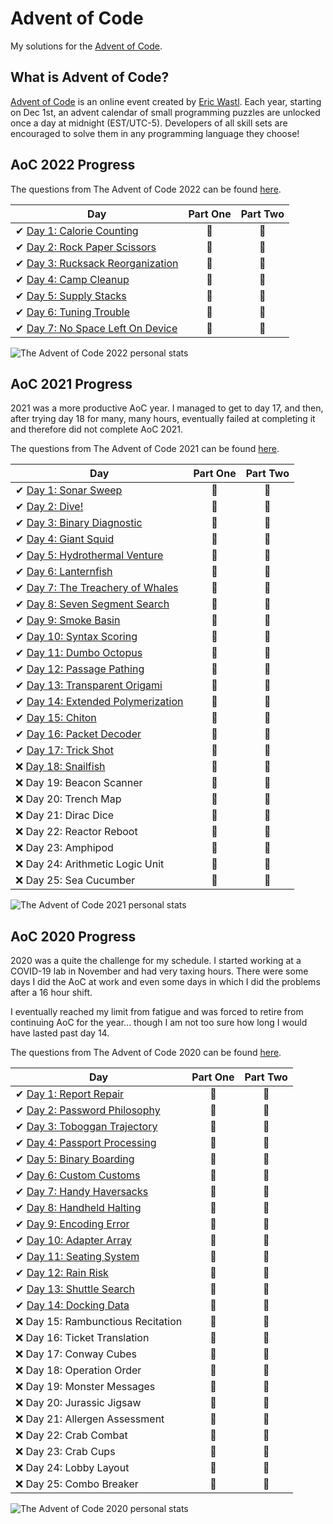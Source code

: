 # Advent of Code

My solutions for the [Advent of Code](https://adventofcode.com/).

## What is Advent of Code?

[Advent of Code](http://adventofcode.com) is an online event created by [Eric Wastl](https://github.com/topaz). Each year, starting on Dec 1st, an advent calendar of small programming puzzles are unlocked once a day at midnight (EST/UTC-5). Developers of all skill sets are encouraged to solve them in any programming language they choose!

## AoC 2022 Progress

The questions from The Advent of Code 2022 can be found [here](https://adventofcode.com/2022/).

| Day  | Part One | Part Two |
|---|:---:|:---:|
| ✔ [Day 1: Calorie Counting](2022/day01)| 🌟 | 🌟 |
| ✔ [Day 2: Rock Paper Scissors](2022/day02) | 🌟 | 🌟 |
| ✔ [Day 3: Rucksack Reorganization](2022/day03) | 🌟 | 🌟 |
| ✔ [Day 4: Camp Cleanup](2022/day04) | 🌟 | 🌟 |
| ✔ [Day 5: Supply Stacks](2022/day05) | 🌟 | 🌟 |
| ✔ [Day 6: Tuning Trouble](2022/day06) | 🌟 | 🌟 |
| ✔ [Day 7: No Space Left On Device](2022/day07) | 🌟 | 🌟 |

![The Advent of Code 2022 personal stats](https://i.imgur.com/THb0CdV.png)

## AoC 2021 Progress

2021 was a more productive AoC year. I managed to get to day 17, and then, after trying day 18 for many, many hours, eventually failed at completing it and therefore did not complete AoC 2021.

The questions from The Advent of Code 2021 can be found [here](https://adventofcode.com/2021/).

| Day  | Part One | Part Two |
|---|:---:|:---:|
| ✔ [Day 1: Sonar Sweep](2021/day01)| 🌟 | 🌟 |
| ✔ [Day 2: Dive!](2021/day02)| 🌟 | 🌟 |
| ✔ [Day 3: Binary Diagnostic](2021/day03)| 🌟 | 🌟 |
| ✔ [Day 4: Giant Squid](2021/day04)| 🌟 | 🌟 |
| ✔ [Day 5: Hydrothermal Venture](2021/day05)| 🌟 | 🌟 |
| ✔ [Day 6: Lanternfish](2021/day06)| 🌟 | 🌟 |
| ✔ [Day 7: The Treachery of Whales](2021/day07)| 🌟 | 🌟 |
| ✔ [Day 8: Seven Segment Search](2021/day08)| 🌟 | 🌟 |
| ✔ [Day 9: Smoke Basin](2021/day09)| 🌟 | 🌟 |
| ✔ [Day 10: Syntax Scoring](2021/day10)| 🌟 | 🌟 |
| ✔ [Day 11: Dumbo Octopus](2021/day11)| 🌟 | 🌟 |
| ✔ [Day 12: Passage Pathing](2021/day12)| 🌟 | 🌟 |
| ✔ [Day 13: Transparent Origami](2021/day13)| 🌟 | 🌟 |
| ✔ [Day 14: Extended Polymerization](2021/day14)| 🌟 | 🌟 |
| ✔ [Day 15: Chiton](2021/day15)| 🌟 | 🌟 |
| ✔ [Day 16: Packet Decoder](2021/day16)| 🌟 | 🌟 |
| ✔ [Day 17: Trick Shot](2021/day17)| 🌟 | 🌟 |
| ❌ [Day 18: Snailfish](2021/day18) | 🚫 | 🚫 |
| ❌ Day 19: Beacon Scanner | 🚫 | 🚫 |
| ❌ Day 20: Trench Map | 🚫 | 🚫 |
| ❌ Day 21: Dirac Dice | 🚫 | 🚫 |
| ❌ Day 22: Reactor Reboot | 🚫 | 🚫 |
| ❌ Day 23: Amphipod | 🚫 | 🚫 |
| ❌ Day 24: Arithmetic Logic Unit | 🚫 | 🚫 |
| ❌ Day 25: Sea Cucumber | 🚫 | 🚫 |

![The Advent of Code 2021 personal stats](https://i.imgur.com/H0Zi7vV.png)

## AoC 2020 Progress

2020 was a quite the challenge for my schedule. I started working at a COVID-19 lab in November and had very taxing hours. There were some days I did the AoC at work and even some days in which I did the problems after a 16 hour shift.

I eventually reached my limit from fatigue and was forced to retire from continuing AoC for the year... though I am not too sure how long I would have lasted past day 14.

The questions from The Advent of Code 2020 can be found [here](https://adventofcode.com/2020/).

| Day  | Part One | Part Two |
|---|:---:|:---:|
| ✔ [Day 1: Report Repair](2020/Day%2001)| 🌟 | 🌟 |
| ✔ [Day 2: Password Philosophy](2020/Day%2002)| 🌟 | 🌟 |
| ✔ [Day 3: Toboggan Trajectory](2020/Day%2003)| 🌟 | 🌟 |
| ✔ [Day 4: Passport Processing](2020/Day%2004)| 🌟 | 🌟 |
| ✔ [Day 5: Binary Boarding](2020/Day%2005)| 🌟 | 🌟 |
| ✔ [Day 6: Custom Customs](2020/Day%2006)| 🌟 | 🌟 |
| ✔ [Day 7: Handy Haversacks](2020/Day%2007)| 🌟 |🌟 |
| ✔ [Day 8: Handheld Halting](2020/Day%2008)| 🌟 | 🌟 |
| ✔ [Day 9: Encoding Error](2020/Day%2009)| 🌟 | 🌟 |
| ✔ [Day 10: Adapter Array](2020/Day%2010)| 🌟 | 🌟 |
| ✔ [Day 11: Seating System](2020/Day%2011)| 🌟 | 🌟 |
| ✔ [Day 12: Rain Risk](2020/Day%2012)| 🌟 | 🌟 |
| ✔ [Day 13: Shuttle Search](2020/Day%2013)| 🌟 | 🌟 |
| ✔ [Day 14: Docking Data](2020/Day%2014)| 🌟 | 🌟 |
| ❌ Day 15: Rambunctious Recitation| 🚫 | 🚫 |
| ❌ Day 16: Ticket Translation| 🚫 | 🚫 |
| ❌ Day 17: Conway Cubes| 🚫 | 🚫 |
| ❌ Day 18: Operation Order| 🚫 | 🚫 |
| ❌ Day 19: Monster Messages| 🚫 | 🚫 |
| ❌ Day 20: Jurassic Jigsaw| 🚫 | 🚫 |
| ❌ Day 21: Allergen Assessment| 🚫 | 🚫 |
| ❌ Day 22: Crab Combat| 🚫 | 🚫 |
| ❌ Day 23: Crab Cups| 🚫 | 🚫 |
| ❌ Day 24: Lobby Layout| 🚫 | 🚫 |
| ❌ Day 25: Combo Breaker| 🚫 | 🚫 |

![The Advent of Code 2020 personal stats](https://i.imgur.com/wGAAJYE.png)
